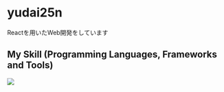 # yudai25n
Reactを用いたWeb開発をしています

## My Skill (Programming Languages, Frameworks and Tools)
<img src="https://skillicons.dev/icons?i=html,css,js,typescript,firebase" /> <br /><br />
